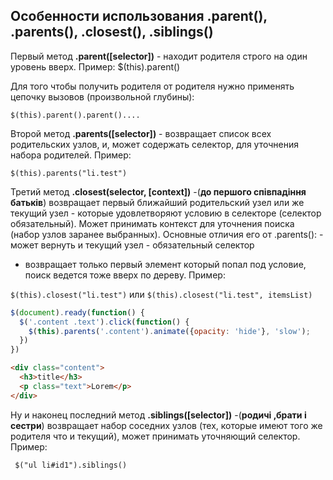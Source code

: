 

##  Особенности использования .parent(), .parents(), .closest(), .siblings()
Первый метод **.parent([selector])** -  находит родителя строго на один уровень вверх.
Пример: $(this).parent()

Для того чтобы получить родителя от родителя нужно применять цепочку вызовов (произвольной глубины): 

``$(this).parent().parent()....``

Второй метод **.parents([selector])**  - возвращает список всех родительских узлов, и,  может содержать селектор, для уточнения набора родителей. 
Пример:

 ``$(this).parents("li.test")``

Третий метод **.closest(selector, [context])** -(**до першого співпадіння батьків**) возвращает первый ближайший родительский узел или же текущий узел - которые удовлетворяют условию в селекторе (селектор обязательный). Может принимать контекст для уточнения поиска (набор узлов заранее выбранных).
Основные отличия его от .parents():
    - может вернуть и текущий узел
    - обязательный селектор
   - возвращает только первый элемент который попал под условие, поиск ведется тоже вверх по дереву.
Пример: 

``$(this).closest("li.test")`` или ``$(this).closest("li.test", itemsList)``
```js
$(document).ready(function() {
  $('.content .text').click(function() {
    $(this).parents('.content').animate({opacity: 'hide'}, 'slow');
  })
})
```
```html
<div class="content">
  <h3>title</h3>
  <p class="text">Lorem</p>
</div>
```
Ну и наконец последний метод **.siblings([selector])** -(**родичі ,брати і сестри**) возвращает набор соседних узлов (тех, которые имеют того же родителя что и текущий), может принимать уточняющий селектор.
Пример:

`` $("ul li#id1").siblings()``